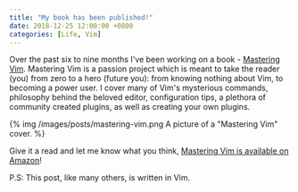 ```yaml
---
title: "My book has been published!"
date: 2018-12-25 12:00:00 +0800
categories: [Life, Vim]
---
```


Over the past six to nine months I've been working on a book - [Mastering Vim](https://amzn.to/2EfGaN5). Mastering Vim is a passion project which is meant to take the reader (you) from zero to a hero (future you): from knowing nothing about Vim, to becoming a power user. I cover many of Vim's mysterious commands, philosophy behind the beloved editor, configuration tips, a plethora of community created plugins, as well as creating your own plugins.

{% img /images/posts/mastering-vim.png A picture of a "Mastering Vim" cover. %}

Give it a read and let me know what you think, [Mastering Vim is available on Amazon](https://amzn.to/2EfGaN5)!

P.S: This post, like many others, is written in Vim.
